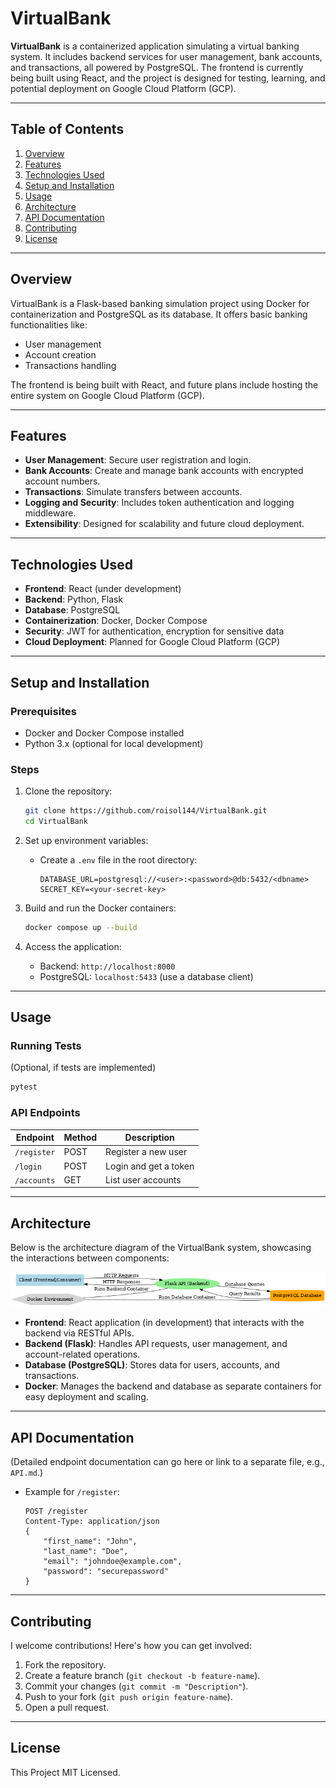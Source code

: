 # VirtualBank

**VirtualBank** is a containerized application simulating a virtual banking system. It includes backend services for user management, bank accounts, and transactions, all powered by PostgreSQL. The frontend is currently being built using React, and the project is designed for testing, learning, and potential deployment on Google Cloud Platform (GCP).

---

## Table of Contents
1. [Overview](#overview)
2. [Features](#features)
3. [Technologies Used](#technologies-used)
4. [Setup and Installation](#setup-and-installation)
5. [Usage](#usage)
6. [Architecture](#architecture)
7. [API Documentation](#api-documentation)
8. [Contributing](#contributing)
9. [License](#license)

---

## Overview
VirtualBank is a Flask-based banking simulation project using Docker for containerization and PostgreSQL as its database. It offers basic banking functionalities like:
- User management
- Account creation
- Transactions handling

The frontend is being built with React, and future plans include hosting the entire system on Google Cloud Platform (GCP).

---

## Features
- **User Management**: Secure user registration and login.
- **Bank Accounts**: Create and manage bank accounts with encrypted account numbers.
- **Transactions**: Simulate transfers between accounts.
- **Logging and Security**: Includes token authentication and logging middleware.
- **Extensibility**: Designed for scalability and future cloud deployment.

---

## Technologies Used
- **Frontend**: React (under development)
- **Backend**: Python, Flask
- **Database**: PostgreSQL
- **Containerization**: Docker, Docker Compose
- **Security**: JWT for authentication, encryption for sensitive data
- **Cloud Deployment**: Planned for Google Cloud Platform (GCP)

---

## Setup and Installation

### Prerequisites
- Docker and Docker Compose installed
- Python 3.x (optional for local development)

### Steps
1. Clone the repository:
   ```bash
   git clone https://github.com/roisol144/VirtualBank.git
   cd VirtualBank
   ```

2. Set up environment variables:
   - Create a `.env` file in the root directory:
     ```env
     DATABASE_URL=postgresql://<user>:<password>@db:5432/<dbname>
     SECRET_KEY=<your-secret-key>
     ```

3. Build and run the Docker containers:
   ```bash
   docker compose up --build
   ```

4. Access the application:
   - Backend: `http://localhost:8000`
   - PostgreSQL: `localhost:5433` (use a database client)

---

## Usage

### Running Tests
(Optional, if tests are implemented)
```bash
pytest
```

### API Endpoints
| Endpoint               | Method | Description                |
|------------------------|--------|----------------------------|
| `/register`            | POST   | Register a new user        |
| `/login`               | POST   | Login and get a token      |
| `/accounts`            | GET    | List user accounts         |

---

## Architecture

Below is the architecture diagram of the VirtualBank system, showcasing the interactions between components:

![VirtualBank Architecture](VirtualBank_Architecture.png)

- **Frontend**: React application (in development) that interacts with the backend via RESTful APIs.
- **Backend (Flask)**: Handles API requests, user management, and account-related operations.
- **Database (PostgreSQL)**: Stores data for users, accounts, and transactions.
- **Docker**: Manages the backend and database as separate containers for easy deployment and scaling.

---

## API Documentation
(Detailed endpoint documentation can go here or link to a separate file, e.g., `API.md`.)
- Example for `/register`:
  ```http
  POST /register
  Content-Type: application/json
  {
      "first_name": "John",
      "last_name": "Doe",
      "email": "johndoe@example.com",
      "password": "securepassword"
  }
  ```

---

## Contributing
I welcome contributions! Here's how you can get involved:
1. Fork the repository.
2. Create a feature branch (`git checkout -b feature-name`).
3. Commit your changes (`git commit -m "Description"`).
4. Push to your fork (`git push origin feature-name`).
5. Open a pull request.

---

## License
This Project MIT Licensed.

